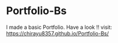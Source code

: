 # Portfolio-Bs
I made a basic Portfolio. Have a look !!
visit: https://chirayu8357.github.io/Portfolio-Bs/
